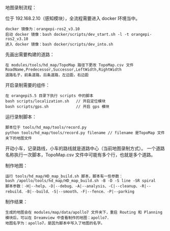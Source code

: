 
地图录制流程：

位于 192.168.2.10（感知模块），全流程需要进入 docker 环境当中。

	docker 镜像为：orangepi-ros2_v3.10
	启动 docker 镜像：bash docker/scripts/dev_start.sh -l -t orangepi-ros2_v3.10
	进入 docker 镜像：bash docker/scripts/dev_into.sh

先画出需要构建的道路：

	在 modules/tools/hd_map/TopoMap 路径下更改 TopoMap.csv 文件
	RoadName,Predecessor,Successor,LeftWidth,RightWidth
	道路名子，前条道路，后条道路，左边距，右边距


开启录制需要的组件：

	在 orangepi5.5 目录下执行 scripts 中的脚本
	bash scripts/localization.sh   // 开启定位模块
	bash scripts/gps.sh            // 开启 gps 模块

运行录制脚本：

	脚本位于 tools/hd_map/tools/record.py
	python tools/hd_map/tools/record.py filename // filename 是TopoMap 文件夹下的地图文件

开动小车，记录路线，小车的路线就是道路中心（当前地图录制方式）。
一个道路名称执行一次脚本，TopoMap.csv 文件中可能有多个行，也就是多个道路。

制作地图：

	运行 tools/hd_map/HD_map_build.sh 脚本，脚本有一些参数：
	bash /apollo/tools/hd_map/HD_map_build.sh -B -D -S line -SR spiral
	脚本参数：-H|--help、-D|--debug、-A|--analysis、-C|--cleanup、-R|--rebuild、-B|--build、-S|--smooth、-F|--fence、-P|--parking

制作结果：

	生成的地图会在 modules/map/data/apollo7 文件夹下，重启 Routing 和 Planning 模块后，可以在 Dreamview 中查看制作的地图：apollo7.
	地图名字为：apollo7，是因为脚本中写入了地图的名字。


